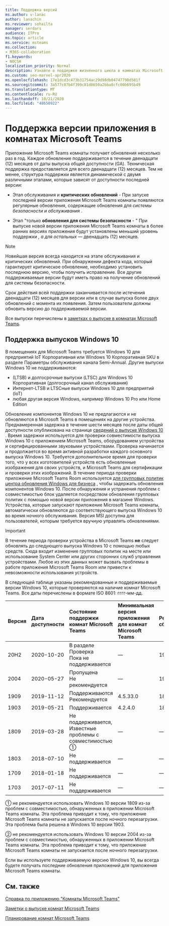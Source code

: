 ```yaml
---
title: Поддержка версий
ms.author: v-lanac
author: lanachin
ms.reviewer: sohailta
manager: serdars
audience: ITPro
ms.topic: article
ms.service: msteams
ms.collection:
- M365-collaboration
f1.keywords:
- NOCSH
localization_priority: Normal
description: Узнайте о поддержке жизненного цикла в комнатах Microsoft Teams, включая структуру динамической поддержки и ее этапы.
ms.custom: seo-marvel-apr2020
ms.openlocfilehash: 17e1dcd3c473b31754ac29d98db04747798d581f
ms.sourcegitcommit: 3a577c07b4f399c81d8650a2bba8cfc00b695b49
ms.translationtype: MT
ms.contentlocale: ru-RU
ms.lasthandoff: 10/21/2020
ms.locfileid: "48650922"
---
```

# <a name="microsoft-teams-rooms-app-version-support"></a>Поддержка версии приложения в комнатах Microsoft Teams
 
Приложение Microsoft Teams комнаты получает обновления несколько раз в год. Каждое обновление поддерживается в течение двенадцати (12) месяцев от даты выпуска общей доступности (GA). Техническая поддержка предоставляется для всего двенадцати (12) месяцев. Тем не менее, структура поддержки является динамической с двумя различными этапами, которые зависят от доступности последней версии:

- Этап обслуживания и **критических обновлений** \- При запуске последней версии приложения Microsoft Teams комнаты появляются регулярные обновления, содержащие обновления для *системы безопасности и обслуживания* .

- Этап "только **обновления для системы безопасности** \- " При выпуске новой версии приложения Microsoft Teams комнаты в более ранних версиях приложения будут установлены меньший уровень поддержки *, а для остальных* — двенадцать (12) месяцев.

> [!NOTE]
> Новейшая версия всегда находится на этапе обслуживания и критических обновлений. При обнаружении дефекта кода, который гарантирует критическое обновление, необходимо установить последнюю версию, чтобы получить исправление. Все другие поддерживаемые версии будут иметь право на получение обновлений для системы безопасности.

Срок действия всей поддержки заканчивается после истечения двенадцати (12) месяцев для версии или в случае выпуска более двух обновлений с момента их появления. Затем пользователи должны обновить версию до поддерживаемой версии.

Все выпуски перечислены в [заметках о выпуске в комнатах Microsoft Teams](rooms-release-note.md).

## <a name="windows-10-release-support"></a>Поддержка выпусков Windows 10

В помещениях для Microsoft Teams требуется Windows 10 для предприятий IoT Корпоративная или Windows 10 Корпоративная SKU в разделе Параметры обслуживания канала Semi-Annual. Другие выпуски Windows 10 не поддерживаются:

- (LTSB) и долгосрочные выпуски (LTSC) для Windows 10 Корпоративная (долгосрочный канал обслуживания)
- Интернет-LTSB и LTSCные выпуски Windows 10 для предприятий (IoT)
- любая другая версия Windows, например Windows 10 Pro или Home Edition

Обновление компонентов Windows 10 не предлагаются и не обновляются в Microsoft Teams в помещениях на другие устройства. Преднамеренная задержка в течение шести месяцев после даты общей доступности опубликована на странице [сведений о выпуске Windows 10](https://docs.microsoft.com/windows/release-information/) . Время задержки используется для проверки совместимости выпуска Windows 10 с приложением Microsoft Teams, оборудованием устройства и сертифицированными звуковыми устройствами. Проверка начинается и продолжается во время активной разработки каждого основного выпуска Windows 10. Требуется дополнительное время для проверки того, что у всех изготовителей устройств есть обновленные изображения для своих устройств, и Microsoft Teams для сертификации и проверки этих изображений. В течение периода проверки приложение Microsoft Teams Room используется  [для групповых политик центра обновления Windows для бизнеса](https://docs.microsoft.com/windows/deployment/update/waas-manage-updates-wufb) , чтобы задержать обновления компонентов Windows 10. После обнаружения и устранения проблем с совместимостью блок удаляется посредством обновления групповых политик с помощью новой версии приложения в магазине Windows. Устройства, которые запускают приложение Microsoft Teams комнаты, автоматически обновляются до соответствующего выпуска Windows 10 во время ночного обслуживания. Версия MSI доступна для пользователей, которым требуется вручную управлять обновлениями.  

> [!IMPORTANT]
> В течение периода проверки устройства в Microsoft Teams **не** следует обновлять до следующего выпуска Windows 10 с помощью любых средств. Сюда входит изменение групповых политик на месте или использование System Center или других сторонних служб управления устройствами. Любое из этих данных может вызвать проблемы в работе приложения Microsoft Teams Room или привести к невозможности использования устройств.  

В следующей таблице указаны рекомендованные и поддерживаемые версии Windows 10, которые проверяются на наличие комнат Microsoft Teams. Все даты перечислены в формате ISO 8601: гггг-мм-дд.

|Версия  |Дата доступности   |Состояние поддержки комнат Microsoft Teams   |Минимальная версия приложения для комнат Microsoft Teams | Рекомендуемая сборка ОС  |
|:---  |:---       |:---                                  |:---     |:---     |
| 20H2 |2020-10-20 |В разделе Проверка <br/>Пока не поддерживается|&#x2014; |19042,572 |
| 2004 |2020-05-27 |Пропущена <br/> Не рекомендуется|&#x2014; |19041,264 |
| 1909 |2019-11-12 |Поддерживаются <br/>Рекомендуется |4.5.33.0 |18363,418  |
| 1903 |2019-05-21 |Поддерживается  |4.2.4.0 |18362,356 |
| 1809 |2019-03-28 |Не поддерживается, <br/>Известные проблемы с совместимостью &#x2780;|&#x2014; |&#x2014; |
| 1803 |2018-07-10 |Не поддерживается                             |&#x2014;  |&#x2014; |
| 1709 |2018-01-18 |Не поддерживается                         |&#x2014; |&#x2014; |
| 1703 |2017-07-11 |Не поддерживается                         |&#x2014; |&#x2014; |

&#x2780; не рекомендуется использовать Windows 10 версии 1809 из-за проблем с совместимостью, обнаруженных в приложении Microsoft Teams комнаты. Эта проблема приводит к тому, что приложение Microsoft Teams комнаты не запускается после ночного перезагрузки. Эта проблема была решена в Windows 10 версии 1903.  

&#x2781; не рекомендуется использовать Windows 10 версии 2004 из-за проблем с совместимостью, обнаруженных в приложении Microsoft Teams комнаты. Эта проблема приводит к тому, что приложение Microsoft Teams комнаты не запускается после ночного перезагрузки. 

Если вы используете поддерживаемую версию Windows 10, вы всегда будете получать последние обновления приложений для приложения Microsoft Teams комнаты.  

## <a name="related-topics"></a>См. также

[Справка по приложению "Комнаты Microsoft Teams"](https://support.office.com/article/Skype-Room-Systems-version-2-help-e667f40e-5aab-40c1-bd68-611fe0002ba2)

[Заметки о выпуске комнат Microsoft Teams](rooms-release-note.md)

[Планирование комнат Microsoft Teams](rooms-plan.md)
